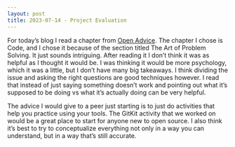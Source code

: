 ```yaml
---
layout: post
title: 2023-07-14 - Project Evaluation
---
```


For today’s blog I read a chapter from [Open Advice](http://open-advice.org/Open-Advice.pdf). The chapter I chose is Code, and I chose it because of the section titled The Art of Problem Solving. It just sounds intriguing. After reading it I don’t think it was as helpful as I thought it would be. I was thinking it would be more psychology, which it was a little, but I don’t have many big takeaways. I think dividing the issue and asking the right questions are good techniques however. I read that instead of just saying something doesn’t work and pointing out what it’s supposed to be doing vs what it’s actually doing can be very helpful. 

The advice I would give to a peer just starting is to just do activities that help you practice using your tools. The GitKit activity that we worked on would be a great place to start for anyone new to open source. I also think it’s best to try to conceptualize everything not only in a way you can understand, but in a way that’s still accurate.
